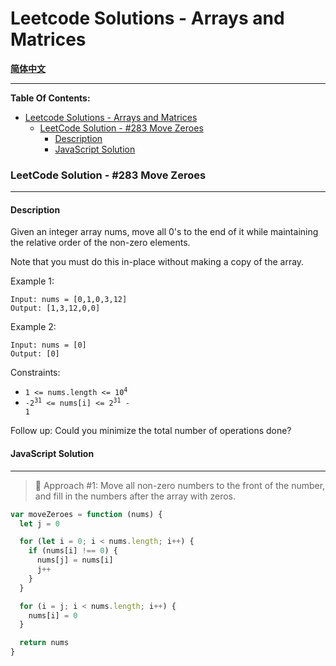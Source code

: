 # Leetcode Solutions - Arrays and Matrices

[**简体中文**](Arrays.md)

---

**Table Of Contents:**

- [Leetcode Solutions - Arrays and Matrices](#leetcode-solutions---arrays-and-matrices)
    - [LeetCode Solution - #283 Move Zeroes](#leetcode-solution---283-move-zeroes)
      - [Description](#description)
      - [JavaScript Solution](#javascript-solution)

### LeetCode Solution - #283 Move Zeroes

---

#### Description

Given an integer array nums, move all 0's to the end of it while maintaining the relative order of the non-zero elements.

Note that you must do this in-place without making a copy of the array.

Example 1:

```
Input: nums = [0,1,0,3,12]
Output: [1,3,12,0,0]
```

Example 2:

```
Input: nums = [0]
Output: [0]
```

Constraints:

- <code>1 <= nums.length <= 10<sup>4</sup></code>
- <code>-2<sup>31</sup> <= nums[i] <= 2<sup>31</sup> - 1</code>

Follow up: Could you minimize the total number of operations done?

#### JavaScript Solution

---

> 📌 Approach #1: Move all non-zero numbers to the front of the number, and fill in the numbers after the array with zeros.

```javascript
var moveZeroes = function (nums) {
  let j = 0

  for (let i = 0; i < nums.length; i++) {
    if (nums[i] !== 0) {
      nums[j] = nums[i]
      j++
    }
  }

  for (i = j; i < nums.length; i++) {
    nums[i] = 0
  }

  return nums
}
```
